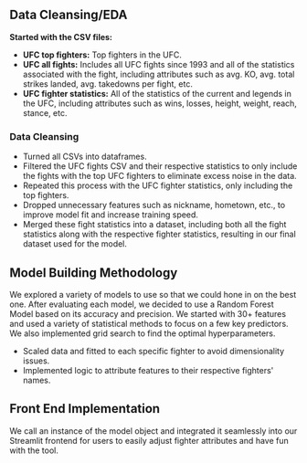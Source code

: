## Data Cleansing/EDA

**Started with the CSV files:**
- **UFC top fighters:** Top fighters in the UFC.
- **UFC all fights:** Includes all UFC fights since 1993 and all of the statistics associated with the fight, including attributes such as avg. KO, avg. total strikes landed, avg. takedowns per fight, etc.
- **UFC fighter statistics:** All of the statistics of the current and legends in the UFC, including attributes such as wins, losses, height, weight, reach, stance, etc.

### Data Cleansing
- Turned all CSVs into dataframes.
- Filtered the UFC fights CSV and their respective statistics to only include the fights with the top UFC fighters to eliminate excess noise in the data.
- Repeated this process with the UFC fighter statistics, only including the top fighters.
- Dropped unnecessary features such as nickname, hometown, etc., to improve model fit and increase training speed.
- Merged these fight statistics into a dataset, including both all the fight statistics along with the respective fighter statistics, resulting in our final dataset used for the model.

## Model Building Methodology
We explored a variety of models to use so that we could hone in on the best one. After evaluating each model, we decided to use a Random Forest Model based on its accuracy and precision. We started with 30+ features and used a variety of statistical methods to focus on a few key predictors. We also implemented grid search to find the optimal hyperparameters.

- Scaled data and fitted to each specific fighter to avoid dimensionality issues.
- Implemented logic to attribute features to their respective fighters' names.

## Front End Implementation
We call an instance of the model object and integrated it seamlessly into our Streamlit frontend for users to easily adjust fighter attributes and have fun with the tool.

